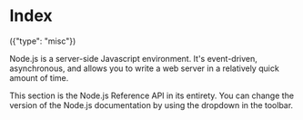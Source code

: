 # Index
({"type": "misc"})

Node.js is a server-side Javascript environment. It's event-driven,
asynchronous, and allows you to write a web server in a relatively quick amount
of time.

This section is the Node.js Reference API in its entirety. You can change the
version of the Node.js documentation by using the dropdown in the toolbar.
